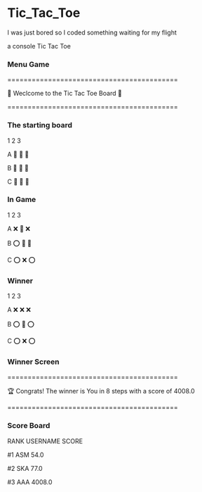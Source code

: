 # Tic_Tac_Toe

I was just bored so I coded something waiting for my flight

a console Tic Tac Toe

### Menu Game
==========================================

  👾 Weclcome to the Tic Tac Toe Board  👾 

==========================================

### The starting board
   1  2  3

A  🔲  🔲  🔲

B  🔲  🔲  🔲

C  🔲  🔲  🔲

### In Game

   1  2  3

A  ❌  🔲  ❌

B  ⭕️  🔲  🔲

C  ⭕️  ❌  ⭕️

### Winner

   1  2  3

A  ❌  ❌  ❌

B  ⭕️  🔲  ⭕️

C  ⭕️  ❌  ⭕️

### Winner Screen
==========================================

  🏆 Congrats! The winner is You in 8 steps with a score of 4008.0

==========================================

### Score Board

RANK     USERNAME     SCORE

#1         ASM        54.0

#2         SKA        77.0

#3         AAA        4008.0
